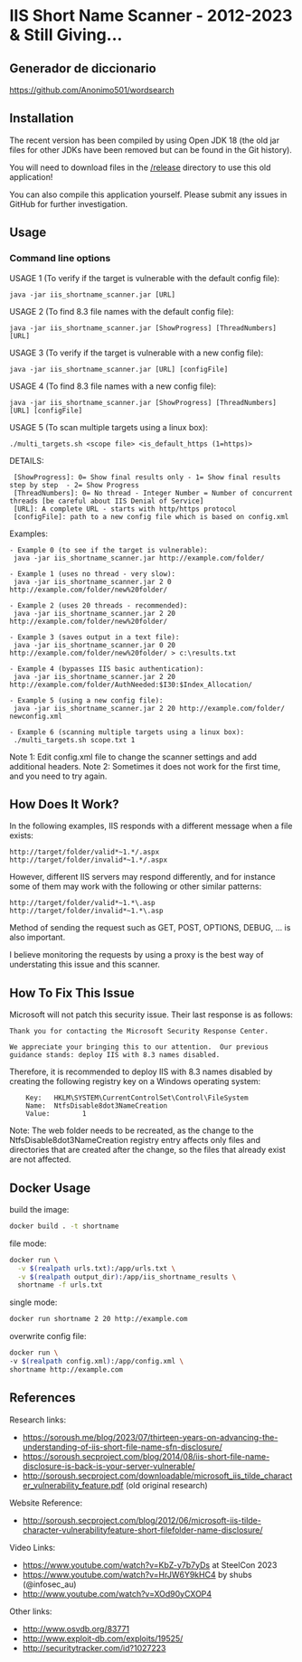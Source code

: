 IIS Short Name Scanner - 2012-2023 & Still Giving...
=====================

## Generador de diccionario
https://github.com/Anonimo501/wordsearch

Installation
--------------

The recent version has been compiled by using Open JDK 18 (the old jar files for other JDKs have been removed but can be found in the Git history). 

You will need to download files in the [/release](https://github.com/irsdl/IIS-ShortName-Scanner/tree/master/release) directory to use this old application!

You can also compile this application yourself. Please submit any issues in GitHub for further investigation.

Usage
-------

### Command line options

USAGE 1 (To verify if the target is vulnerable with the default config file):
```
java -jar iis_shortname_scanner.jar [URL]
```

USAGE 2 (To find 8.3 file names with the default config file):
```
java -jar iis_shortname_scanner.jar [ShowProgress] [ThreadNumbers] [URL]
```

USAGE 3 (To verify if the target is vulnerable with a new config file):
```
java -jar iis_shortname_scanner.jar [URL] [configFile]
```

USAGE 4 (To find 8.3 file names with a new config file):
```
java -jar iis_shortname_scanner.jar [ShowProgress] [ThreadNumbers] [URL] [configFile]
```

USAGE 5 (To scan multiple targets using a linux box):
```
./multi_targets.sh <scope file> <is_default_https (1=https)>
```

DETAILS:
```
 [ShowProgress]: 0= Show final results only - 1= Show final results step by step  - 2= Show Progress
 [ThreadNumbers]: 0= No thread - Integer Number = Number of concurrent threads [be careful about IIS Denial of Service]
 [URL]: A complete URL - starts with http/https protocol
 [configFile]: path to a new config file which is based on config.xml
```

Examples:
```
- Example 0 (to see if the target is vulnerable):
 java -jar iis_shortname_scanner.jar http://example.com/folder/

- Example 1 (uses no thread - very slow):
 java -jar iis_shortname_scanner.jar 2 0 http://example.com/folder/new%20folder/

- Example 2 (uses 20 threads - recommended):
 java -jar iis_shortname_scanner.jar 2 20 http://example.com/folder/new%20folder/

- Example 3 (saves output in a text file):
 java -jar iis_shortname_scanner.jar 0 20 http://example.com/folder/new%20folder/ > c:\results.txt

- Example 4 (bypasses IIS basic authentication):
 java -jar iis_shortname_scanner.jar 2 20 http://example.com/folder/AuthNeeded:$I30:$Index_Allocation/

- Example 5 (using a new config file):
 java -jar iis_shortname_scanner.jar 2 20 http://example.com/folder/ newconfig.xml 
 
- Example 6 (scanning multiple targets using a linux box):
 ./multi_targets.sh scope.txt 1
```

Note 1: Edit config.xml file to change the scanner settings and add additional headers.
Note 2: Sometimes it does not work for the first time, and you need to try again.


How Does It Work?
------------------
In the following examples, IIS responds with a different message when a file exists:
```
http://target/folder/valid*~1.*/.aspx
http://target/folder/invalid*~1.*/.aspx
```

However, different IIS servers may respond differently, and for instance some of them may work with the following or other similar patterns:
```
http://target/folder/valid*~1.*\.asp
http://target/folder/invalid*~1.*\.asp
```
Method of sending the request such as GET, POST, OPTIONS, DEBUG, ... is also important.

I believe monitoring the requests by using a proxy is the best way of understating this issue and this scanner.


How To Fix This Issue
----------------------

Microsoft will not patch this security issue. Their last response is as follows:
```
Thank you for contacting the Microsoft Security Response Center.  

We appreciate your bringing this to our attention.  Our previous guidance stands: deploy IIS with 8.3 names disabled.  
```

Therefore, it is recommended to deploy IIS with 8.3 names disabled by creating the following registry key on a Windows operating system:
```
	Key:   HKLM\SYSTEM\CurrentControlSet\Control\FileSystem
	Name:  NtfsDisable8dot3NameCreation 
	Value:        1 
```

Note: The web folder needs to be recreated, as the change to the NtfsDisable8dot3NameCreation registry entry affects only files and directories that are created after the change, so the files that already exist are not affected.


Docker Usage
------------
build the image:
  ```bash
  docker build . -t shortname
  ```

file mode:
  ```bash
  docker run \
    -v $(realpath urls.txt):/app/urls.txt \
    -v $(realpath output_dir):/app/iis_shortname_results \
    shortname -f urls.txt
  ```

single mode:
  ```bash
  docker run shortname 2 20 http://example.com
  ```

overwrite config file:
  ```bash
  docker run \
  -v $(realpath config.xml):/app/config.xml \
  shortname http://example.com
  ```


References
------------

Research links:
* https://soroush.me/blog/2023/07/thirteen-years-on-advancing-the-understanding-of-iis-short-file-name-sfn-disclosure/
* https://soroush.secproject.com/blog/2014/08/iis-short-file-name-disclosure-is-back-is-your-server-vulnerable/ 
* http://soroush.secproject.com/downloadable/microsoft_iis_tilde_character_vulnerability_feature.pdf (old original research)

Website Reference: 
* http://soroush.secproject.com/blog/2012/06/microsoft-iis-tilde-character-vulnerabilityfeature-short-filefolder-name-disclosure/

Video Links: 
* https://www.youtube.com/watch?v=KbZ-y7b7yDs at SteelCon 2023
* https://www.youtube.com/watch?v=HrJW6Y9kHC4 by shubs (@infosec_au)
* http://www.youtube.com/watch?v=XOd90yCXOP4

Other links:
* http://www.osvdb.org/83771
* http://www.exploit-db.com/exploits/19525/
* http://securitytracker.com/id?1027223



